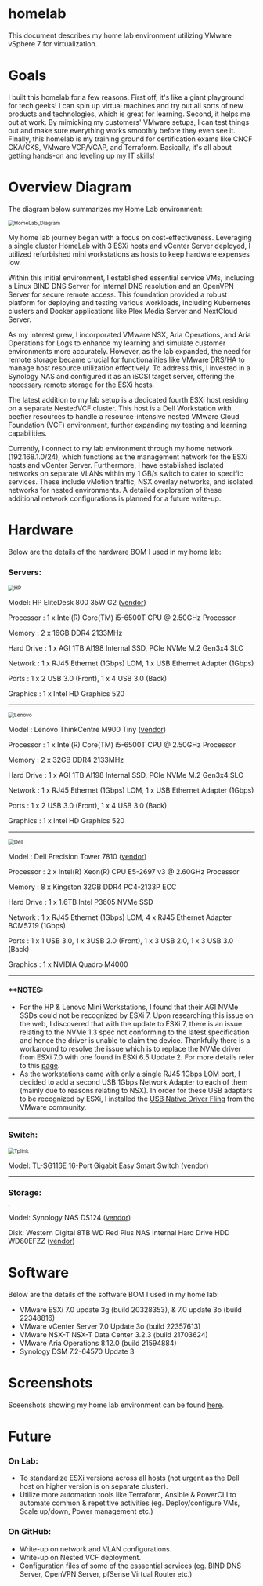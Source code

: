 # homelab
This document describes my home lab environment utilizing VMware vSphere 7 for virtualization.
# Goals
I built this homelab for a few reasons. First off, it's like a giant playground for tech geeks! I can spin up virtual machines and try out all sorts of new products and technologies, which is great for learning.  Second, it helps me out at work.  By mimicking my customers' VMware setups, I can test things out and make sure everything works smoothly before they even see it.  Finally, this homelab is my training ground for certification exams like CNCF CKA/CKS, VMware VCP/VCAP, and Terraform. Basically, it's all about getting hands-on and leveling up my IT skills!
# Overview Diagram
The diagram below summarizes my Home Lab environment:

<img src="README.assets/HomeLab_Diagram_23052024.png" alt="HomeLab_Diagram" style="zoom:75%;" />

My home lab journey began with a focus on cost-effectiveness.  Leveraging a single cluster HomeLab with 3 ESXi hosts and vCenter Server deployed, I utilized refurbished mini workstations as hosts to keep hardware expenses low.

Within this initial environment, I established essential service VMs, including a Linux BIND DNS Server for internal DNS resolution and an OpenVPN Server for secure remote access.  This foundation provided a robust platform for deploying and testing various workloads, including Kubernetes clusters and Docker applications like Plex Media Server and NextCloud Server.

As my interest grew, I incorporated VMware NSX, Aria Operations, and Aria Operations for Logs to enhance my learning and simulate customer environments more accurately.  However, as the lab expanded, the need for remote storage became crucial for functionalities like VMware DRS/HA  to manage host resource utilization effectively.  To address this, I invested in a Synology NAS and configured it as an iSCSI target server, offering the necessary remote storage for the ESXi hosts.

The latest addition to my lab setup is a dedicated fourth ESXi host residing on a separate NestedVCF cluster.  This host is a Dell Workstation with beefier resources to handle a resource-intensive nested VMware Cloud Foundation (VCF) environment, further expanding my testing and learning capabilities.

Currently, I connect to my lab environment through my home network (192.168.1.0/24), which functions as the management network for the ESXi hosts and vCenter Server.  Furthermore, I have established isolated networks on separate VLANs within my 1 GB/s switch to cater to specific services. These include vMotion traffic, NSX overlay networks, and isolated networks for nested environments.  A detailed exploration of these additional network configurations is planned for a future write-up.

# Hardware

Below are the details of the hardware BOM I used in my home lab:

### Servers:

<img src="README.assets/HP.Elite.Desk.png" alt="HP" style="zoom:75%;" />

Model: HP EliteDesk 800 35W G2 ([vendor](https://support.hp.com/us-en/product/product-specs/hp-elitedesk-800-35w-g2-desktop-mini-pc/7633266))

Processor      : 1 x Intel(R) Core(TM) i5-6500T CPU @ 2.50GHz Processor

Memory         : 2 x 16GB DDR4 2133MHz

Hard Drive     : 1 x AGI 1TB AI198 Internal SSD, PCIe NVMe M.2 Gen3x4 SLC

Network        : 1 x RJ45 Ethernet (1Gbps) LOM, 1 x USB Ethernet Adapter (1Gbps)

Ports          : 1 x 2 USB 3.0 (Front), 1 x 4 USB 3.0 (Back)

Graphics       : 1 x Intel HD Graphics 520

---
<img src="README.assets/Lenovo.M900.new.png" alt="Lenovo" style="zoom:75%;" />

Model          : Lenovo ThinkCentre M900 Tiny ([vendor](https://www.lenovo.com/gb/en/p/desktops/thinkcentre/m-series-tiny/m900-tiny/11tc1mtm900?orgRef=https%253A%252F%252Fwww.google.com%252F))

Processor      : 1 x Intel(R) Core(TM) i5-6500T CPU @ 2.50GHz Processor

Memory         : 2 x 32GB DDR4 2133MHz

Hard Drive     : 1 x AGI 1TB AI198 Internal SSD, PCIe NVMe M.2 Gen3x4 SLC

Network        : 1 x RJ45 Ethernet (1Gbps) LOM, 1 x USB Ethernet Adapter (1Gbps)

Ports          : 1 x 2 USB 3.0 (Front), 1 x 4 USB 3.0 (Back)

Graphics       : 1 x Intel HD Graphics 520

---
<img src="README.assets/Dell.Precision.Tower.7810.png" alt="Dell" style="zoom:75%;" />


Model          : Dell Precision Tower 7810 ([vendor](https://www.dell.com/en-sg/shop/pcs-desktop-computers/dell-precision-tower-7810-workstation/spd/precision-t7810-workstation))

Processor      : 2 x Intel(R) Xeon(R) CPU E5-2697 v3 @ 2.60GHz Processor

Memory         : 8 x Kingston 32GB DDR4 PC4-2133P ECC

Hard Drive     : 1 x 1.6TB Intel P3605 NVMe SSD

Network        : 1 x RJ45 Ethernet (1Gbps) LOM, 4 x RJ45 Ethernet Adapter BCM5719 (1Gbps)

Ports          : 1 x 1 USB 3.0, 1 x 3USB 2.0 (Front), 1 x 3 USB 2.0, 1 x 3 USB 3.0 (Back)

Graphics       : 1 x NVIDIA Quadro M4000

---
#### **NOTES:
- For the HP & Lenovo Mini Workstations, I found that their AGI NVMe SSDs could not be recognized by ESXi 7. Upon researching this issue on the web, I discovered that with the update to ESXi 7, there is an issue relating to the NVMe 1.3 spec not conforming to the latest specification and hence the driver is unable to claim the device. Thankfully there is a workaround to resolve the issue which is to replace the NVMe driver from ESXi 7.0 with one found in ESXi 6.5 Update 2. For more details refer to this [page](https://williamlam.com/2019/05/quick-tip-crucial-nvme-ssd-not-recognized-by-esxi-6-7.html).
- As the workstations came with only a single RJ45 1Gbps LOM port, I decided to add a second USB 1Gbps Network Adapter to each of them (mainly due to reasons relating to NSX). In order for these USB adapters to be recognized by ESXi, I installed the [USB Native Driver Fling](https://www.virten.net/2020/09/tips-for-using-usb-network-adapters-with-vmware-esxi/) from the VMware community.

---
### Switch:

<img src="README.assets/TLSG116E.tplink.png" alt="Tplink" style="zoom:75%;" />

Model: TL-SG116E 16-Port Gigabit Easy Smart Switch ([vendor](https://www.tp-link.com/sg/business-networking/easy-smart-switch/tl-sg116e/))

---
### Storage:

<img src="README.assets/DS124.synology.png" alt="synology" style="zoom:5%;" />

Model: Synology NAS DS124 ([vendor](https://www.synology.com/en-us/products/DS124))

Disk:  Western Digital 8TB WD Red Plus NAS Internal Hard Drive HDD WD80EFZZ ([vendor](https://www.westerndigital.com/en-sg/products/internal-drives/wd-red-plus-sata-3-5-hdd?sku=WD80EFZZ))


# Software

Below are the details of the software BOM I used in my home lab:

- VMware ESXi 7.0 update 3g (build 20328353), & 7.0 update 3o (build 22348816)
- VMware vCenter Server 7.0 Update 3o (build 22357613)
- VMware NSX-T NSX-T Data Center 3.2.3 (build 21703624)
- VMware Aria Operations 8.12.0 (build 21594884)
- Synology DSM 7.2-64570 Update 3

# Screenshots

Sceenshots showing my home lab environment can be found [here](https://github.com/Bryan-LJX/homelab/tree/main/homelab.screenshots.assets).

# Future 
### On Lab:
- To standardize ESXi versions across all hosts (not urgent as the Dell host on higher version is on separate cluster).
- Utilize more automation tools like Terraform, Ansible & PowerCLI to automate common & repetitive activities (eg. Deploy/configure VMs, Scale up/down, Power management etc.) 
### On GitHub:
- Write-up on network and VLAN configurations.
- Write-up on Nested VCF deployment.
- Configuration files of some of the esssential services (eg. BIND DNS Server, OpenVPN Server, pfSense Virtual Router etc.)
